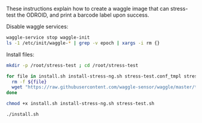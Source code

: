 
These instructions explain how to create a waggle image that can stress-test the ODROID, and print a barcode label upon success.


Disable waggle services:
```bash
waggle-service stop waggle-init
ls -1 /etc/init/waggle-* | grep -v epoch | xargs -i rm {}
```



Install files:

```bash
mkdir -p /root/stress-test ; cd /root/stress-test

for file in install.sh install-stress-ng.sh stress-test.conf_tmpl stress-test.sh ; do
  rm -f ${file}
  wget "https://raw.githubusercontent.com/waggle-sensor/waggle/master/testing/odroid/${file}"
done

chmod +x install.sh install-stress-ng.sh stress-test.sh

./install.sh

```
